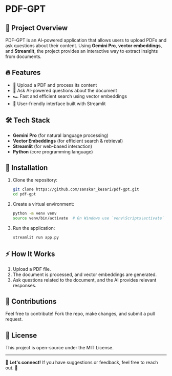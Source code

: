 # PDF-GPT

## 🚀 Project Overview
PDF-GPT is an AI-powered application that allows users to upload PDFs and ask questions about their content. Using **Gemini Pro**, **vector embeddings**, and **Streamlit**, the project provides an interactive way to extract insights from documents.

## 🔥 Features
- 📂 Upload a PDF and process its content
- 🤖 Ask AI-powered questions about the document
- 🏎️ Fast and efficient search using vector embeddings
- 🎨 User-friendly interface built with Streamlit

## 🛠️ Tech Stack
- **Gemini Pro** (for natural language processing)
- **Vector Embeddings** (for efficient search & retrieval)
- **Streamlit** (for web-based interaction)
- **Python** (core programming language)

## 📌 Installation
1. Clone the repository:
   ```bash
   git clone https://github.com/sanskar_kesari/pdf-gpt.git
   cd pdf-gpt
   ```
2. Create a virtual environment:
   ```bash
   python -m venv venv
   source venv/bin/activate  # On Windows use `venv\Scripts\activate`
   ```
3. Run the application:
   ```bash
   streamlit run app.py
   ```

## ⚡ How It Works
1. Upload a PDF file.
2. The document is processed, and vector embeddings are generated.
3. Ask questions related to the document, and the AI provides relevant responses.


## 🤝 Contributions
Feel free to contribute! Fork the repo, make changes, and submit a pull request.

## 📜 License
This project is open-source under the MIT License.

---
🔗 **Let's connect!** If you have suggestions or feedback, feel free to reach out. 🚀

